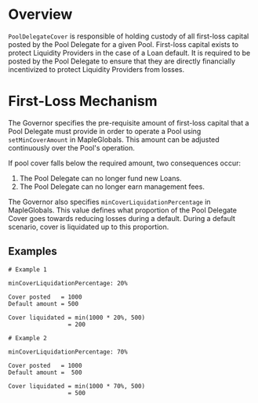 # Overview
`PoolDelegateCover` is responsible of holding custody of all first-loss capital posted by the Pool Delegate for a given Pool. First-loss capital exists to protect Liquidity Providers in the case of a Loan default. It is required to be posted by the Pool Delegate to ensure that they are directly financially incentivized to protect Liquidity Providers from losses.

# First-Loss Mechanism
The Governor specifies the pre-requisite amount of first-loss capital that a Pool Delegate must provide in order to operate a Pool using `setMinCoverAmount` in MapleGlobals. This amount can be adjusted continuously over the Pool's operation.

If pool cover falls below the required amount, two consequences occur:
1. The Pool Delegate can no longer fund new Loans.
2. The Pool Delegate can no longer earn management fees.

The Governor also specifies `minCoverLiquidationPercentage` in MapleGlobals. This value defines what proportion of the Pool Delegate Cover goes towards reducing losses during a default. During a default scenario, cover is liquidated up to this proportion.

## Examples

```
# Example 1

minCoverLiquidationPercentage: 20%

Cover posted   = 1000
Default amount = 500

Cover liquidated = min(1000 * 20%, 500)
                 = 200

# Example 2

minCoverLiquidationPercentage: 70%

Cover posted   = 1000
Default amount =  500

Cover liquidated = min(1000 * 70%, 500)
                 = 500
```
